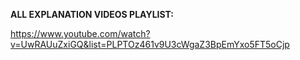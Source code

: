 **ALL EXPLANATION VIDEOS PLAYLIST:**

https://www.youtube.com/watch?v=UwRAUuZxiGQ&list=PLPTOz461v9U3cWgaZ3BpEmYxo5FT5oCjp
